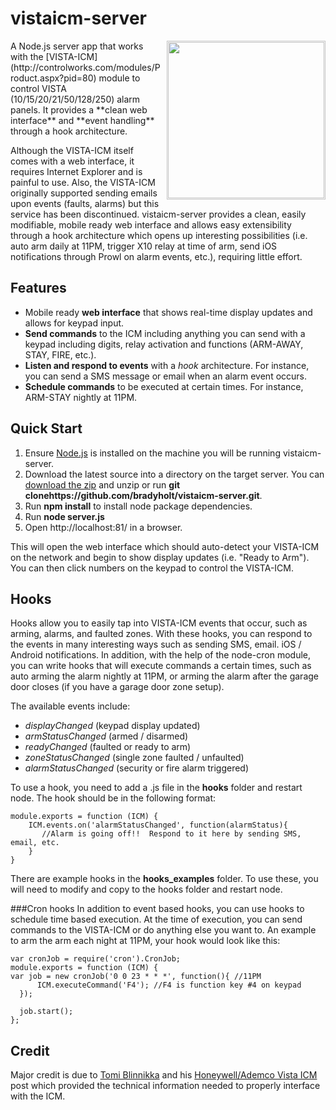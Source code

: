 vistaicm-server
==========

<img style="width:250px; float:right; border:solid 1px #c3c3c3; padding:1px; margin-left:10px" src="http://www.geekytidbits.com/wp-content/uploads/20110827-102534.jpg"/>
A Node.js server app that works with the [VISTA-ICM](http://controlworks.com/modules/Product.aspx?pid=80) module to control VISTA (10/15/20/21/50/128/250) alarm panels.  It provides a **clean web interface** and **event handling** through a hook architecture.

Although the VISTA-ICM itself comes with a web interface, it requires Internet Explorer and is painful to use.  Also, the VISTA-ICM originally supported sending emails upon events (faults, alarms) but this service has been discontinued.  vistaicm-server provides a clean, easily modifiable, mobile ready web interface and allows easy extensibility through a hook architecture which opens up interesting possibilities (i.e. auto arm daily at 11PM, trigger X10 relay at time of arm, send iOS notifications through Prowl on alarm events, etc.), requiring little effort. 

Features
------- 

- Mobile ready **web interface** that shows real-time display updates and allows for keypad input.
- **Send commands** to the ICM including anything you can send with a keypad including digits, relay activation and functions (ARM-AWAY, STAY, FIRE, etc.).
- **Listen and respond to events** with a *hook* architecture.  For instance, you can send a SMS message or email when an alarm event occurs.   
- **Schedule commands** to be executed at certain times.  For instance, ARM-STAY nightly at 11PM.

Quick Start
---------


1. Ensure [Node.js](http://nodejs.org/) is installed on the machine you will be running vistaicm-server.
2. Download the latest source into a directory on the target server.  You can [download the zip](https://github.com/bradyholt/vistaicm-server/archive/master.zip) and unzip or run **git clonehttps://github.com/bradyholt/vistaicm-server.git**.
3. Run **npm install** to install node package dependencies.
3. Run **node server.js** 
4. Open http://localhost:81/ in a browser.

This will open the web interface which should auto-detect your VISTA-ICM on the network and begin to show display updates (i.e. "Ready to Arm").  You can then click numbers on the keypad to control the VISTA-ICM.

Hooks
-----

Hooks allow you to easily tap into VISTA-ICM events that occur, such as arming, alarms, and faulted zones.  With these hooks, you can respond to the events in many interesting ways such as sending SMS, email. iOS / Android notifications.  In addition, with the help of the node-cron module, you can write hooks that will execute commands a certain times, such as auto arming the alarm nightly at 11PM, or arming the alarm after the garage door closes (if you have a garage door zone setup).

The available events include:

 - *displayChanged* (keypad display updated)
 - *armStatusChanged* (armed / disarmed)
 - *readyChanged* (faulted or ready to arm)
 - *zoneStatusChanged* (single zone faulted / unfaulted)
 - *alarmStatusChanged* (security or fire alarm triggered)

To use a hook, you need to add a .js file in the **hooks** folder and restart node.  The hook should be in the following format:

    module.exports = function (ICM) {
        ICM.events.on('alarmStatusChanged', function(alarmStatus){
           //Alarm is going off!!  Respond to it here by sending SMS, email, etc.
        }
    }

There are example hooks in the **hooks_examples** folder.  To use these, you will need to modify and copy to the hooks folder and restart node.

###Cron hooks
In addition to event based hooks, you can use hooks to schedule time based execution.  At the time of execution, you can send commands to the VISTA-ICM or do anything else you want to.  An example to arm the arm each night at 11PM, your hook would look like this:

    var cronJob = require('cron').CronJob;
    module.exports = function (ICM) {
	var job = new cronJob('0 0 23 * * *', function(){ //11PM
    	  ICM.executeCommand('F4'); //F4 is function key #4 on keypad
	  });

	  job.start();
    };



Credit
-----
Major credit is due to [Tomi Blinnikka](https://twitter.com/docBliny) and his [Honeywell/Ademco Vista ICM](http://bliny.net/blog/post/HoneywellAdemco-Vista-ICM-network.aspx) post which provided the technical information needed to properly interface with the ICM.